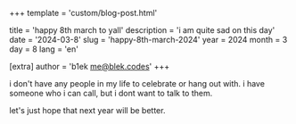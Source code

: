 +++
template = 'custom/blog-post.html'

title = 'happy 8th march to yall'
description = 'i am quite sad on this day'
date = '2024-03-8'
slug = 'happy-8th-march-2024'
year = 2024
month = 3
day = 8
lang = 'en'

[extra]
author = 'b1ek <me@blek.codes>'
+++

i don't have any people in my life to celebrate or hang out with. i have someone who i can call, but i dont want to talk to them.

let's just hope that next year will be better.